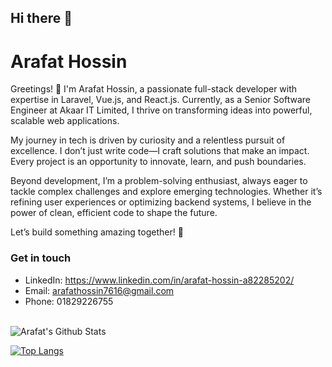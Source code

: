 ## Hi there 👋

# Arafat Hossin
Greetings! 👋 I'm Arafat Hossin, a passionate full-stack developer with expertise in Laravel, Vue.js, and React.js. Currently, as a Senior Software Engineer at Akaar IT Limited, I thrive on transforming ideas into powerful, scalable web applications.

My journey in tech is driven by curiosity and a relentless pursuit of excellence. I don’t just write code—I craft solutions that make an impact. Every project is an opportunity to innovate, learn, and push boundaries.

Beyond development, I’m a problem-solving enthusiast, always eager to tackle complex challenges and explore emerging technologies. Whether it’s refining user experiences or optimizing backend systems, I believe in the power of clean, efficient code to shape the future.

Let’s build something amazing together! 🚀

### Get in touch

- LinkedIn: https://www.linkedin.com/in/arafat-hossin-a82285202/
- Email: arafathossin7616@gmail.com
- Phone: 01829226755




<br>

<img align="center" src="https://github-readme-stats.vercel.app/api?username=Arafat7616&include_all_commits=true&count_private=true&show_icons=true&line_height=20&title_color=7A7ADB&icon_color=2234AE&text_color=D3D3D3&bg_color=0,000000,130F40" alt="Arafat's Github Stats">

</br>

[![Top Langs](https://github-readme-stats.vercel.app/api/top-langs/?username=Arafat7616&layout=compact&text_color=daf7dc&bg_color=151515)](https://github.com/Arafat7616/github-readme-stats)


